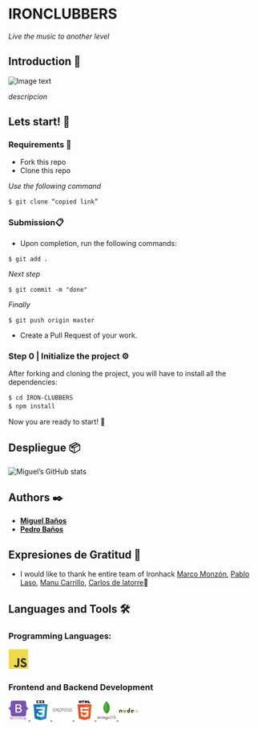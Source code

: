 
# IRONCLUBBERS

_Live the music to another level_

## Introduction 🧐

![Image text](https://github.com/miguelbanos95/Proyecto2/blob/master/public/images/silhouette-of-people-in-front-of-stage.jpeg)

_descripcion_

## Lets start! 🚀

### Requirements 🔧

- Fork this repo
- Clone this repo

_Use the following	command_

```
$ git clone “copied link”
```

### Submission📋

- Upon completion, run the following commands:

```
$ git add .
```

_Next step_

```
$ git commit -m "done"
```

_Finally_

```
$ git push origin master
```

- Create a Pull Request of your work.

### Step 0 | Initialize the project ⚙️

After forking and cloning the project, you will have to install all the dependencies:

```sh
$ cd IRON-CLUBBERS
$ npm install
```
Now you are ready to start! 🚀 

## Despliegue 📦

![Miguel’s GitHub stats](https://github-readme-stats.vercel.app/api?username=miguelbanos95&show_icons=true&theme=radical)

## Authors ✒️

* **[Miguel Baños](https://github.com/miguelbanos95)**
* **[Pedro Baños](https://github.com/pedrobanos)**

## Expresiones de Gratitud 🎁

* I would like to thank he entire team of Ironhack [Marco Monzón](https://github.com/marco238), [Pablo Laso](https://github.com/plaso), [Manu Carrillo](https://github.com/manucaralmo), [Carlos de latorre](https://github.com/Cdelatorre)📢

<h2 align="left">Languages and Tools 🛠️ </h2>
<h3 align="left">Programming Languages:</h3>
<p align="left">  <a href="https://developer.mozilla.org/en-US/docs/Web/JavaScript" target="_blank" rel="noreferrer"> 
    <img src="https://raw.githubusercontent.com/devicons/devicon/master/icons/javascript/javascript-original.svg" alt="javascript" width="40" height="40"/> </a> </p>
  
  <h3 align="left">Frontend  and Backend Development</h3>
<p align="left"> 
  <a href="https://getbootstrap.com" target="_blank" rel="noreferrer"> 
  <img src="https://raw.githubusercontent.com/devicons/devicon/master/icons/bootstrap/bootstrap-plain-wordmark.svg" alt="bootstrap" width="40" height="40"/> </a> 
  <a href="https://www.w3schools.com/css/" target="_blank" rel="noreferrer"> 
    <img src="https://raw.githubusercontent.com/devicons/devicon/master/icons/css3/css3-original-wordmark.svg" alt="css3" width="40" height="40"/> </a> 
  <a href="https://expressjs.com" target="_blank" rel="noreferrer"> 
  <img src="https://raw.githubusercontent.com/devicons/devicon/master/icons/express/express-original-wordmark.svg" alt="express" width="40" height="40"/> </a> <a href="https://www.w3.org/html/" target="_blank" rel="noreferrer"> 
  <img src="https://raw.githubusercontent.com/devicons/devicon/master/icons/html5/html5-original-wordmark.svg" alt="html5" width="40" height="40"/> </a> 
  <a href="https://www.mongodb.com/" target="_blank" rel="noreferrer"> 
    <img src="https://raw.githubusercontent.com/devicons/devicon/master/icons/mongodb/mongodb-original-wordmark.svg" alt="mongodb" width="40" height="40"/> </a> 
  <a href="https://nodejs.org" target="_blank" rel="noreferrer"> 
    <img src="https://raw.githubusercontent.com/devicons/devicon/master/icons/nodejs/nodejs-original-wordmark.svg" alt="nodejs" width="40" height="40"/> </a> </p>

